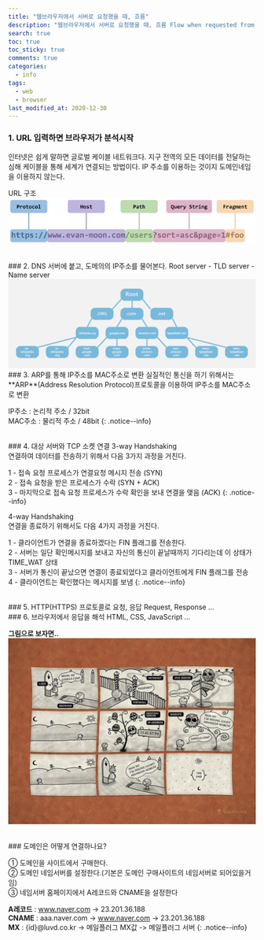 ```yaml
---
title: "웹브라우저에서 서버로 요청했을 때, 흐름"
description: "웹브라우저에서 서버로 요청했을 때, 흐름 Flow when requested from web browser to server"
search: true
toc: true
toc_sticky: true
comments: true
categories:
  - info
tags:
  - web
  - browser
last_modified_at: 2020-12-30
---
```


<!-- https://www.itworld.co.kr/news -->
<!-- https://aws.amazon.com/ko/events/builders-online-series/ -->

### 1. URL 입력하면 브라우저가 분석시작
인터넷은 쉽게 말하면 글로벌 케이블 네트워크다.
지구 전역의 모든 데이터를 전달하는 심해 케이블을 통해 세계가 연결되는 방법이다.
IP 주소를 이용하는 것이지 도메인네임을 이용하지 않는다.

URL 구조
<a href="/assets/images/post/url-exp.png">
    <img src="/assets/images/post/url-exp.png" alt="URL 설명">
</a>

<br>
### 2. DNS 서버에 붙고, 도메의의 IP주소를 물어본다.
Root server - TLD server - Name server
<a href="/assets/images/post/dns-info.png">
    <img src="/assets/images/post/dns-info.png" alt="dns server 정보">
</a>

<br>
### 3. ARP를 통해 IP주소를 MAC주소로 변환
실질적인 통신을 하기 위해서는 **ARP**(Address Resolution Protocol)프로토콜을 이용하여 IP주소를 MAC주소로 변환

IP주소 : 논리적 주소 / 32bit<br>
MAC주소 : 물리적 주소 / 48bit 
{: .notice--info}

<br>
### 4. 대상 서버와 TCP 소켓 연결
3-way Handshaking<br>
연결하여 데이터를 전송하기 위해서 다음 3가지 과정을 거친다.

1 - 접속 요청 프로세스가 연결요청 메시지 전송 (SYN)<br>
2 - 접속 요청을 받은 프로세스가 수락 (SYN + ACK)<br>
3 - 마지막으로 접속 요청 프로세스가 수락 확인을 보내 연결을 맺음 (ACK)
{: .notice--info}

4-way Handshaking<br>
연결을 종료하기 위해서도 다음 4가지 과정을 거친다.

1 - 클라이언트가 연결을 종료하겠다는 FIN 플래그를 전송한다.<br>
2 - 서버는 일단 확인메시지를 보내고 자신의 통신이 끝날때까지 기다리는데 이 상태가 TIME_WAT 상태<br>
3 - 서버가 통신이 끝났으면 연결이 종료되었다고 클라이언트에게 FIN 플래그를 전송<br>
4 - 클라이언트는 확인했다는 메시지를 보냄
{: .notice--info}

<br>
### 5. HTTP(HTTPS) 프로토콜로 요청, 응답
Request, Response ...

<br>
### 6. 브라우저에서 응답을 해석
HTML, CSS, JavaScript ...

**그림으로 보자면..**
<a href="/assets/images/post/url-process.jpg">
    <img src="/assets/images/post/url-process.jpg" alt="URL 과정">
</a>

<br>
### 도메인은 어떻게 연결하나요?

① 도메인을 사이트에서 구매한다.<br>
② 도메인 네임서버를 설정한다.(기본은 도메인 구매사이트의 네임서버로 되어있을거임)<br>
③ 네임서버 홈페이지에서 A레코드와 CNAME을 설정한다<br>

**A레코드** : www.naver.com -> 23.201.36.188<br>
**CNAME** : aaa.naver.com -> www.naver.com -> 23.201.36.188<br>
**MX** : {id}@luvd.co.kr -> 메일플러그 MX값 -> 메일플러그 서버
{: .notice--info}




<!--
## CORS란 무엇인가요?

## 웹 서버와 웹 어플리케이션 서버(WAS)의 차이는 무엇인가요?

## REST API에 대해서 설명해 주세요.

## API Gateway란 무엇인가요?

## API Gateway가 다운되면 모든 API를 사용 못할지도 모르는데, 어떤 방안을 마련해야 할까요?
-->